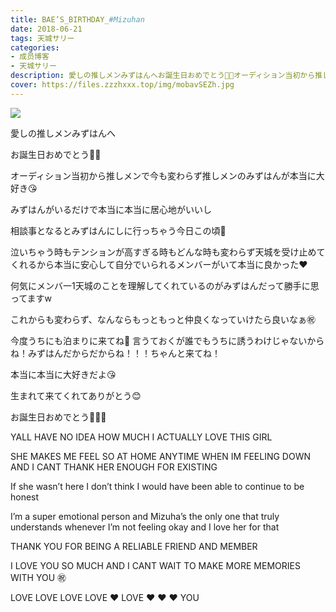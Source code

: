 ```yaml
---
title: BAE’S_BIRTHDAY_#Mizuhan
date: 2018-06-21
tags: 天城サリー
categories: 
- 成员博客
- 天城サリー
description: 愛しの推しメンみずはんへお誕生日おめでとう🎁🎊オーディション当初から推しメンで今も変わらず推しメンのみずはんが本当に大好き😘みずはんがいるだけで本当に本当に居心地がいいし相談事となるとみずはんにし...
cover: https://files.zzzhxxx.top/img/mobavSEZh.jpg 
---
```

![](https://files.zzzhxxx.top/img/mobavSEZh.jpg)



愛しの推しメンみずはんへ




お誕生日おめでとう🎁🎊




オーディション当初から推しメンで今も変わらず推しメンのみずはんが本当に大好き😘




みずはんがいるだけで本当に本当に居心地がいいし




相談事となるとみずはんにしに行っちゃう今日この頃👀




泣いちゃう時もテンションが高すぎる時もどんな時も変わらず天城を受け止めてくれるから本当に安心して自分でいられるメンバーがいて本当に良かった❤️




何気にメンバ一1天城のことを理解してくれているのがみずはんだって勝手に思ってますw




これからも変わらず、なんならもっともっと仲良くなっていけたら良いなぁ㊗️




今度うちにも泊まりに来てね🎁 言うておくが誰でもうちに誘うわけじゃないからね！みずはんだからだからね！！！ちゃんと来てね！




本当に本当に大好きだよ😘




生まれて来てくれてありがとう😊




お誕生日おめでとう🎈🎂🎊




YALL HAVE NO IDEA HOW MUCH I ACTUALLY LOVE THIS GIRL




SHE MAKES ME FEEL SO AT HOME ANYTIME WHEN IM FEELING DOWN AND I CANT THANK HER ENOUGH FOR EXISTING 




If she wasn’t here I don’t think I would have been able to continue to be honest 




I’m a super emotional person and Mizuha’s the only one that truly understands whenever I’m not feeling okay and I love her for that 




THANK YOU FOR BEING A RELIABLE FRIEND AND MEMBER 




I LOVE YOU SO MUCH AND I CANT WAIT TO MAKE MORE MEMORIES WITH YOU ㊗️




LOVE LOVE LOVE LOVE ❤️ LOVE ❤️ ❤️ ❤️ YOU 







